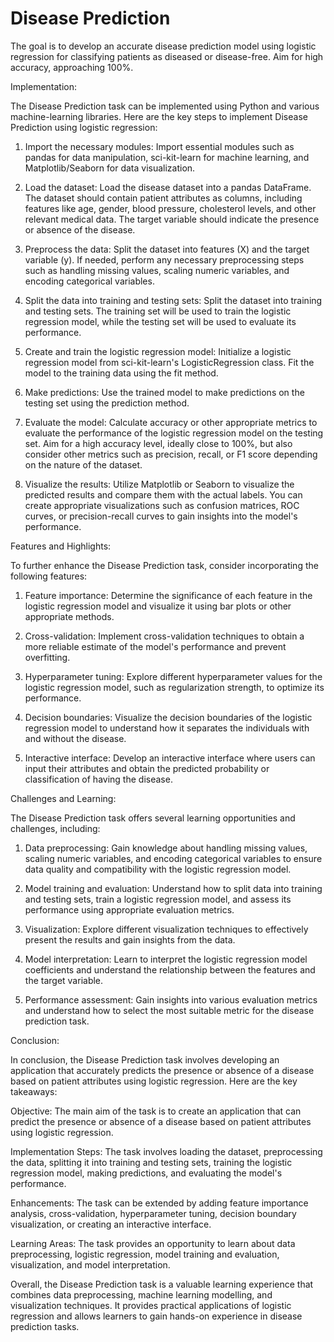 # Disease Prediction
The goal is to develop an accurate disease prediction model using logistic regression for classifying patients as diseased or disease-free. Aim for high accuracy, approaching 100%.

Implementation:

The Disease Prediction task can be implemented using Python and various machine-learning libraries. Here are the key steps to implement Disease Prediction using logistic regression:

1. Import the necessary modules: Import essential modules such as pandas for data manipulation, sci-kit-learn for machine learning, and Matplotlib/Seaborn for data visualization.

2. Load the dataset: Load the disease dataset into a pandas DataFrame. The dataset should contain patient attributes as columns, including features like age, gender, blood pressure, cholesterol levels, and other relevant medical data. The target variable should indicate the presence or absence of the disease.

3. Preprocess the data: Split the dataset into features (X) and the target variable (y). If needed, perform any necessary preprocessing steps such as handling missing values, scaling numeric variables, and encoding categorical variables.

4. Split the data into training and testing sets: Split the dataset into training and testing sets. The training set will be used to train the logistic regression model, while the testing set will be used to evaluate its performance.

5. Create and train the logistic regression model: Initialize a logistic regression model from sci-kit-learn's LogisticRegression class. Fit the model to the training data using the fit method.

6. Make predictions: Use the trained model to make predictions on the testing set using the prediction method.

7. Evaluate the model: Calculate accuracy or other appropriate metrics to evaluate the performance of the logistic regression model on the testing set. Aim for a high accuracy level, ideally close to 100%, but also consider other metrics such as precision, recall, or F1 score depending on the nature of the dataset.

8. Visualize the results: Utilize Matplotlib or Seaborn to visualize the predicted results and compare them with the actual labels. You can create appropriate visualizations such as confusion matrices, ROC curves, or precision-recall curves to gain insights into the model's performance.

Features and Highlights:

To further enhance the Disease Prediction task, consider incorporating the following features:

1. Feature importance: Determine the significance of each feature in the logistic regression model and visualize it using bar plots or other appropriate methods.

2. Cross-validation: Implement cross-validation techniques to obtain a more reliable estimate of the model's performance and prevent overfitting.

3. Hyperparameter tuning: Explore different hyperparameter values for the logistic regression model, such as regularization strength, to optimize its performance.

4. Decision boundaries: Visualize the decision boundaries of the logistic regression model to understand how it separates the individuals with and without the disease.

5. Interactive interface: Develop an interactive interface where users can input their attributes and obtain the predicted probability or classification of having the disease.

Challenges and Learning:

The Disease Prediction task offers several learning opportunities and challenges, including:

1. Data preprocessing: Gain knowledge about handling missing values, scaling numeric variables, and encoding categorical variables to ensure data quality and compatibility with the logistic regression model.

2. Model training and evaluation: Understand how to split data into training and testing sets, train a logistic regression model, and assess its performance using appropriate evaluation metrics.

3. Visualization: Explore different visualization techniques to effectively present the results and gain insights from the data.

4. Model interpretation: Learn to interpret the logistic regression model coefficients and understand the relationship between the features and the target variable.

5. Performance assessment: Gain insights into various evaluation metrics and understand how to select the most suitable metric for the disease prediction task.

Conclusion:

In conclusion, the Disease Prediction task involves developing an application that accurately predicts the presence or absence of a disease based on patient attributes using logistic regression. Here are the key takeaways:

Objective: The main aim of the task is to create an application that can predict the presence or absence of a disease based on patient attributes using logistic regression.

Implementation Steps: The task involves loading the dataset, preprocessing the data, splitting it into training and testing sets, training the logistic regression model, making predictions, and evaluating the model's performance.

Enhancements: The task can be extended by adding feature importance analysis, cross-validation, hyperparameter tuning, decision boundary visualization, or creating an interactive interface.

Learning Areas: The task provides an opportunity to learn about data preprocessing, logistic regression, model training and evaluation, visualization, and model interpretation.

Overall, the Disease Prediction task is a valuable learning experience that combines data preprocessing, machine learning modelling, and visualization techniques. It provides practical applications of logistic regression and allows learners to gain hands-on experience in disease prediction tasks.
